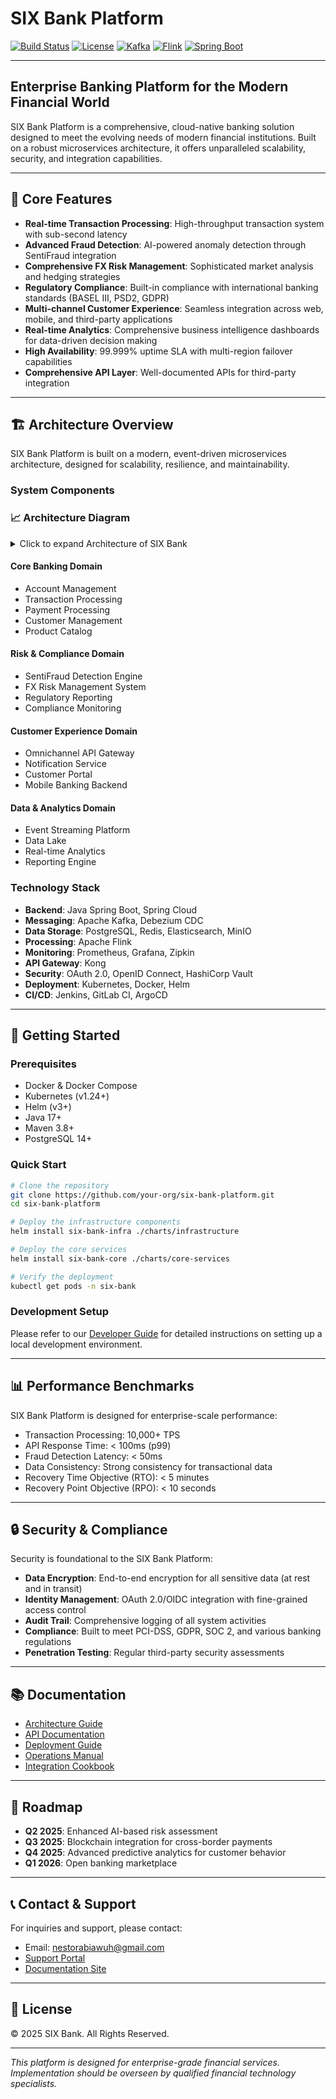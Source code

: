 # SIX Bank Platform

[![Build Status](https://img.shields.io/badge/build-passing-brightgreen)](https://github.com/your-org/fx-risk-management)
[![License](https://img.shields.io/badge/license-MIT-blue.svg)](#license)
[![Kafka](https://img.shields.io/badge/streaming-Kafka-black)](https://kafka.apache.org/)
[![Flink](https://img.shields.io/badge/processing-Flink-orange)](https://flink.apache.org/)
[![Spring Boot](https://img.shields.io/badge/backend-SpringBoot-6db33f)](https://spring.io/projects/spring-boot)

---
## Enterprise Banking Platform for the Modern Financial World

SIX Bank Platform is a comprehensive, cloud-native banking solution designed to meet the evolving needs of modern financial institutions. Built on a robust microservices architecture, it offers unparalleled scalability, security, and integration capabilities.

---

## 🌟 Core Features

- **Real-time Transaction Processing**: High-throughput transaction system with sub-second latency
- **Advanced Fraud Detection**: AI-powered anomaly detection through SentiFraud integration
- **Comprehensive FX Risk Management**: Sophisticated market analysis and hedging strategies
- **Regulatory Compliance**: Built-in compliance with international banking standards (BASEL III, PSD2, GDPR)
- **Multi-channel Customer Experience**: Seamless integration across web, mobile, and third-party applications
- **Real-time Analytics**: Comprehensive business intelligence dashboards for data-driven decision making
- **High Availability**: 99.999% uptime SLA with multi-region failover capabilities
- **Comprehensive API Layer**: Well-documented APIs for third-party integration

---

## 🏗️ Architecture Overview

SIX Bank Platform is built on a modern, event-driven microservices architecture, designed for scalability, resilience, and maintainability.

### System Components

### 📈 Architecture Diagram

<details>
<summary>Click to expand Architecture of SIX Bank</summary>

```mermaid
flowchart TB
    subgraph "Client Layer"
        web["Web Portal"]
        mobile["Mobile Apps"]
        partners["Partner APIs"]
        admin["Admin Dashboards"]
        regulators["Regulatory APIs"]
        openbanking["Open Banking TPPs"]
    end

    subgraph "API Gateway Layer"
        kong["Kong API Gateway"]
    end

    subgraph "Domain Services Layer"
        core["Core Banking Domain"]
        customer["Customer Experience Domain"]
        risk["Risk & Compliance Domain"]
        data["Data & Analytics Domain"]
        integration["Integration & Support Domain"]
        openbank["Open Banking Domain"]
    end

    subgraph "External Systems"
        sentiFraud["SentiFraud System"]
        fxRisk["FX Risk Management System"]
        thirdParty["Third-Party Services"]
    end

    subgraph "Event Streaming Layer"
        kafka["Apache Kafka"]
        debezium["Debezium CDC"]
    end

    subgraph "Data Storage Layer"
        postgres["PostgreSQL"]
        redis["Redis"]
        elastic["Elasticsearch"]
        minio["MinIO"]
        tsdb["Time Series DB"]
    end

    subgraph "Processing Layer"
        flink["Apache Flink"]
    end

    subgraph "Monitoring Layer"
        prom["Prometheus"]
        grafana["Grafana"]
        zipkin["Zipkin"]
    end

%% Client connections to API Gateway
    web --> kong
    mobile --> kong
    partners --> kong
    admin --> kong
    regulators --> kong
    openbanking --> kong

%% API Gateway to Domain Services
    kong --> core
    kong --> customer
    kong --> risk
    kong --> data
    kong --> integration
    kong --> openbank

%% Domain Services to Event Streaming
    core --> kafka
    customer --> kafka
    risk --> kafka
    data --> kafka
    integration --> kafka
    openbank --> kafka

%% External System Integration
    sentiFraud <--> risk
    sentiFraud <--> kafka
    fxRisk <--> risk
    fxRisk <--> kafka
    openbank <--> thirdParty

%% Event Streaming to Processing
    kafka --> flink
    postgres --> debezium
    debezium --> kafka

%% Data Storage connections
    core --> postgres
    core --> redis
    customer --> postgres
    customer --> redis
    risk --> postgres
    risk --> elastic
    data --> postgres
    data --> elastic
    data --> minio
    data --> tsdb
    integration --> postgres
    openbank --> postgres

%% Processing to Data Storage
    flink --> elastic
    flink --> tsdb

%% Monitoring connections
    core -.-> zipkin
    customer -.-> zipkin
    risk -.-> zipkin
    data -.-> zipkin
    integration -.-> zipkin
    openbank -.-> zipkin

    core -.-> prom
    customer -.-> prom
    risk -.-> prom
    data -.-> prom
    integration -.-> prom
    openbank -.-> prom

    prom -.-> grafana

    classDef external fill:#f96,stroke:#333,stroke-width:2px
    classDef monitoring fill:#ccf,stroke:#333
    classDef openbanking fill:#bfb,stroke:#333

    class sentiFraud,fxRisk,thirdParty external
    class prom,grafana,zipkin monitoring
    class openbanking,openbank openbanking
````

</details>    
    
    
#### Core Banking Domain
- Account Management
- Transaction Processing
- Payment Processing
- Customer Management
- Product Catalog

#### Risk & Compliance Domain
- SentiFraud Detection Engine
- FX Risk Management System
- Regulatory Reporting
- Compliance Monitoring

#### Customer Experience Domain
- Omnichannel API Gateway
- Notification Service
- Customer Portal
- Mobile Banking Backend

#### Data & Analytics Domain
- Event Streaming Platform
- Data Lake
- Real-time Analytics
- Reporting Engine

### Technology Stack

- **Backend**: Java Spring Boot, Spring Cloud
- **Messaging**: Apache Kafka, Debezium CDC
- **Data Storage**: PostgreSQL, Redis, Elasticsearch, MinIO
- **Processing**: Apache Flink
- **Monitoring**: Prometheus, Grafana, Zipkin
- **API Gateway**: Kong
- **Security**: OAuth 2.0, OpenID Connect, HashiCorp Vault
- **Deployment**: Kubernetes, Docker, Helm
- **CI/CD**: Jenkins, GitLab CI, ArgoCD

---

## 🚀 Getting Started

### Prerequisites

- Docker & Docker Compose
- Kubernetes (v1.24+)
- Helm (v3+)
- Java 17+
- Maven 3.8+
- PostgreSQL 14+

### Quick Start

```bash
# Clone the repository
git clone https://github.com/your-org/six-bank-platform.git
cd six-bank-platform

# Deploy the infrastructure components
helm install six-bank-infra ./charts/infrastructure

# Deploy the core services
helm install six-bank-core ./charts/core-services

# Verify the deployment
kubectl get pods -n six-bank
```

### Development Setup

Please refer to our [Developer Guide](./docs/developer-guide.md) for detailed instructions on setting up a local development environment.

---

## 📊 Performance Benchmarks

SIX Bank Platform is designed for enterprise-scale performance:

- Transaction Processing: 10,000+ TPS
- API Response Time: < 100ms (p99)
- Fraud Detection Latency: < 50ms
- Data Consistency: Strong consistency for transactional data
- Recovery Time Objective (RTO): < 5 minutes
- Recovery Point Objective (RPO): < 10 seconds

---

## 🔒 Security & Compliance

Security is foundational to the SIX Bank Platform:

- **Data Encryption**: End-to-end encryption for all sensitive data (at rest and in transit)
- **Identity Management**: OAuth 2.0/OIDC integration with fine-grained access control
- **Audit Trail**: Comprehensive logging of all system activities
- **Compliance**: Built to meet PCI-DSS, GDPR, SOC 2, and various banking regulations
- **Penetration Testing**: Regular third-party security assessments

---

## 📚 Documentation

- [Architecture Guide](./docs/architecture-guide.md)
- [API Documentation](./docs/api-docs.md)
- [Deployment Guide](./docs/deployment-guide.md)
- [Operations Manual](./docs/operations-manual.md)
- [Integration Cookbook](./docs/integration-cookbook.md)

---

## 📅 Roadmap

- **Q2 2025**: Enhanced AI-based risk assessment
- **Q3 2025**: Blockchain integration for cross-border payments
- **Q4 2025**: Advanced predictive analytics for customer behavior
- **Q1 2026**: Open banking marketplace

---

## 📞 Contact & Support

For inquiries and support, please contact:

- Email: [nestorabiawuh@gmail.com](mailto:nestorabiawuh@gmail.com)
- [Support Portal](https://support.six-bank.com)
- [Documentation Site](https://docs.six-bank.com)

---

## 📄 License

© 2025 SIX Bank. All Rights Reserved.

---

*This platform is designed for enterprise-grade financial services. Implementation should be overseen by qualified financial technology specialists.*